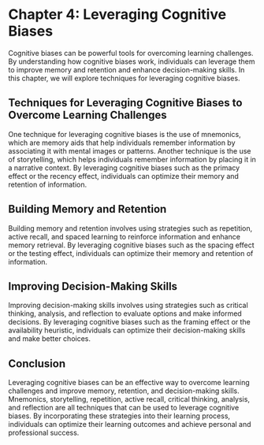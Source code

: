 Chapter 4: Leveraging Cognitive Biases
======================================

Cognitive biases can be powerful tools for overcoming learning challenges. By understanding how cognitive biases work, individuals can leverage them to improve memory and retention and enhance decision-making skills. In this chapter, we will explore techniques for leveraging cognitive biases.

Techniques for Leveraging Cognitive Biases to Overcome Learning Challenges
--------------------------------------------------------------------------

One technique for leveraging cognitive biases is the use of mnemonics, which are memory aids that help individuals remember information by associating it with mental images or patterns. Another technique is the use of storytelling, which helps individuals remember information by placing it in a narrative context. By leveraging cognitive biases such as the primacy effect or the recency effect, individuals can optimize their memory and retention of information.

Building Memory and Retention
-----------------------------

Building memory and retention involves using strategies such as repetition, active recall, and spaced learning to reinforce information and enhance memory retrieval. By leveraging cognitive biases such as the spacing effect or the testing effect, individuals can optimize their memory and retention of information.

Improving Decision-Making Skills
--------------------------------

Improving decision-making skills involves using strategies such as critical thinking, analysis, and reflection to evaluate options and make informed decisions. By leveraging cognitive biases such as the framing effect or the availability heuristic, individuals can optimize their decision-making skills and make better choices.

Conclusion
----------

Leveraging cognitive biases can be an effective way to overcome learning challenges and improve memory, retention, and decision-making skills. Mnemonics, storytelling, repetition, active recall, critical thinking, analysis, and reflection are all techniques that can be used to leverage cognitive biases. By incorporating these strategies into their learning process, individuals can optimize their learning outcomes and achieve personal and professional success.
